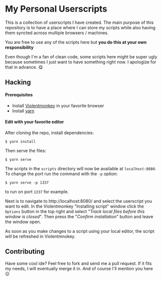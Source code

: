 My Personal Userscripts
=======================

This is a collection of userscripts I have created. The main purpose of this
repository is to have a place where I can store my scripts while also having
them syncted across multiple browsers / machines.

You are free to use any of the scripts here but **you do this at your own
responsibility**

Even though I'm a fan of clean code, some scripts here might be super ugly
because sometimes I just want to have something right now. I apologize for
that in advance. :yum:



Hacking
-------

#### Prerequisites

- Install [Violentmonkey](https://violentmonkey.github.io/) in your favorite browser
- Install [yarn](https://yarnpkg.com/)



#### Edit with your favorite editor

After cloning the repo, install dependencies:

    $ yarn install

Then serve the files:

    $ yarn serve

The scripts in the `scripts` directory will now be available at 
`localhost:8080`. To change the port run the command with the `-p` option:

    $ yarn serve -p 1337

to run on port `1337` for example.

Next is to navigate to http://localhost:8080/ and select the userscript
you want to edit. In the Violentmonkey "Installing script" window click the
`Options` button in the top right and select "*Track local files before this
window is closed*". Then press the "*Confirm installation*" button and leave
the window open.

As soon as you make changes to a script using your local editor, the script
will be refreshed in Violentmnokey.



Contributing
------------

Have some cool ide? Feel free to fork and send me a pull request. If it fits my
needs, I will eventually merge it in. And of course I'll mention you here :wink:
